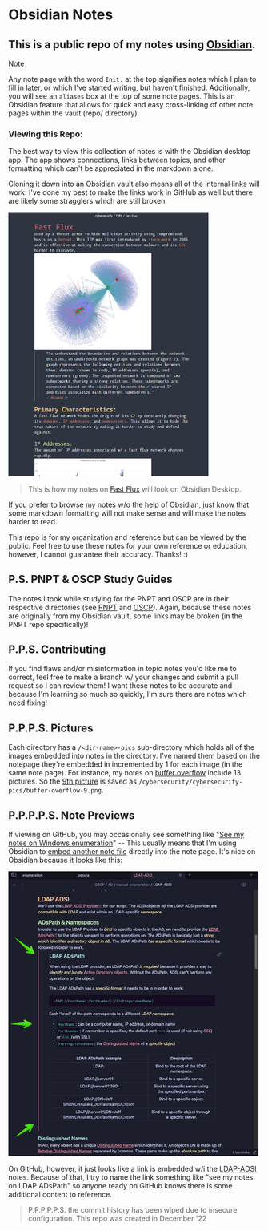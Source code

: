 # Obsidian Notes
## This is a public repo of my notes using [Obsidian](https://obsidian.md/).
> [!NOTE]
> Any note page with the word `Init.` at the top signifies notes which I plan to fill in later, or which I've started writing, but haven't finished.
> Additionally, you will see an `aliases` box at the top of some note pages. This is an Obsidian feature that allows for quick and easy cross-linking of other note pages within the vault (repo/ directory).
### Viewing this Repo:
The best way to view this collection of notes is with the Obsidian desktop app. The app shows connections, links between topics, and other formatting which can't be appreciated in the markdown alone.

Cloning it down into an Obsidian vault also means all of the internal links will work. I've done my best to make the links work in GitHub as well but there are likely some stragglers which are still broken.

<picture>

<img src=cybersecurity/cybersecurity-pics/fast-flux-README-pic.png width="400">

</picture>
<br>

> This is how my notes on [Fast Flux](cybersecurity/TTPs/c2/fast-flux.md) will look on Obsidian Desktop.

If you prefer to browse my notes w/o the help of Obsidian, just know that some markdown formatting will not make sense and will make the notes harder to read.

This repo is for my organization and reference but can be viewed by the public. Feel free to use these notes for your own reference or education, however, I cannot guarantee their accuracy. Thanks! :)
## P.S. PNPT & OSCP Study Guides
The notes I took while studying for the PNPT and OSCP are in their respective directories (see [PNPT](PNPT/README.md) and [OSCP](OSCP/README.md)). Again, because these notes are originally from my Obsidian vault, some links may be broken (in the PNPT repo specifically)!
## P.P.S. Contributing
If you find flaws and/or misinformation in topic notes you'd like me to correct, feel free to make a branch w/ your changes and submit a pull request so I can review them! I want these notes to be accurate and because I'm learning so much so quickly, I'm sure there are notes which need fixing!
## P.P.P.S. Pictures
Each directory has a `/<dir-name>-pics` sub-directory which holds all of the images embedded into notes in the directory. I've named them based on the notepage they're embedded in incremented by 1 for each image (in the same note page). For instance, my notes on [buffer overflow](cybersecurity/TTPs/exploitation/binary-exploitation/buffer-overflow.md) include 13 pictures. So the [9th picture](cybersecurity/cybersecurity-pics/buffer-overflow-9.png) is saved as `/cybersecurity/cybersecurity-pics/buffer-overflow-9.png`.
## P.P.P.P.S. Note Previews
If viewing on GitHub, you may occasionally see something like "[See my notes on Windows enumeration](computers/windows/enumeration.md)" -- This usually means that I'm using Obsidian to [embed another note file](https://help.obsidian.md/embeds) directly into the note page. It's nice on Obsidian because it looks like this:
<picture>

<img src=OSCP/oscp-pics/README-2.png width="500">

</picture>

On GitHub, however, it just looks like a link is embedded w/i the [LDAP-ADSI](OSCP/AD/manual-enumeration/LDAP-ADSI.md) notes. Because of that, I try to name the link something like "see my notes on LDAP ADsPath" so anyone ready on GitHub knows there is some additional content to reference.

> P.P.P.P.P.S. the commit history has been wiped due to insecure configuration. This repo was created in December '22